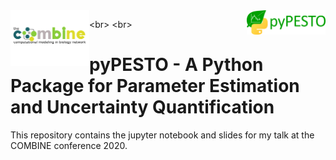 <img src="COMBINE_logo.png" alt="COMBINE_logo" width="25%" align="left"/>
<img src="./jupyter notebook/img/pypesto_logo.png" alt="COMBINE_logo" width="25%" align="right"/> 

<br\>
<br\>

# pyPESTO - A Python Package for Parameter Estimation and Uncertainty Quantification

This repository contains the jupyter notebook and slides for my talk at the COMBINE conference 2020.







